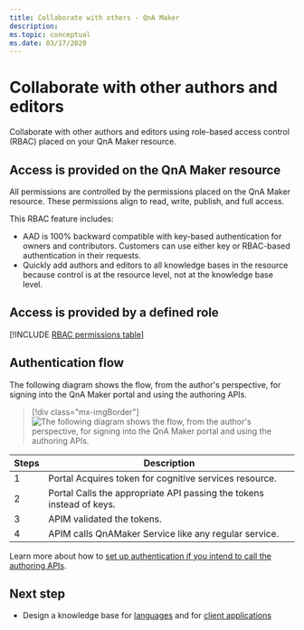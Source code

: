 ```yaml
---
title: Collaborate with others - QnA Maker
description:
ms.topic: conceptual
ms.date: 03/17/2020
---
```


# Collaborate with other authors and editors

Collaborate with other authors and editors using role-based access control (RBAC) placed on your QnA Maker resource.

## Access is provided on the QnA Maker resource

All permissions are controlled by the permissions placed on the QnA Maker resource. These permissions align to read, write, publish, and full access.

This RBAC feature includes:
* AAD is 100% backward compatible with key-based authentication for owners and contributors. Customers can use either key or RBAC-based authentication in their requests.
* Quickly add authors and editors to all knowledge bases in the resource because control is at the resource level, not at the knowledge base level.

## Access is provided by a defined role

[!INCLUDE [RBAC permissions table](../includes/role-based-access-control.md)]

## Authentication flow

The following diagram shows the flow, from the author's perspective, for signing into the QnA Maker portal and using the authoring APIs.

> [!div class="mx-imgBorder"]
> ![The following diagram shows the flow, from the author's perspective, for signing into the QnA Maker portal and using the authoring APIs.](../media/qnamaker-how-to-collborate-knowledge-base/rbac-flow-from-portal-to-service.png)

|Steps|Description|
|--|--|
|1|Portal Acquires token for cognitive services resource.|
|2|Portal Calls the appropriate API passing the tokens instead of keys.|
|3|APIM validated the tokens.|
|4 |APIM calls QnAMaker Service like any regular service.|

Learn more about how to [set up authentication if you intend to call the authoring APIs](../How-To/collaborate-knowledge-base.md).

## Next step

* Design a knowledge base for [languages](design-language-culture.md) and for [client applications](integration-with-other-applications.md)